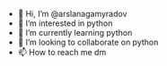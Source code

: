 - 👋 Hi, I’m @arslanagamyradov
- 👀 I’m interested in python
- 🌱 I’m currently learning python
- 💞️ I’m looking to collaborate on python
- 📫 How to reach me dm

<!---
arslanagamyradov/arslanagamyradov is a ✨ special ✨ repository because its `README.md` (this file) appears on your GitHub profile.
You can click the Preview link to take a look at your changes.
--->
